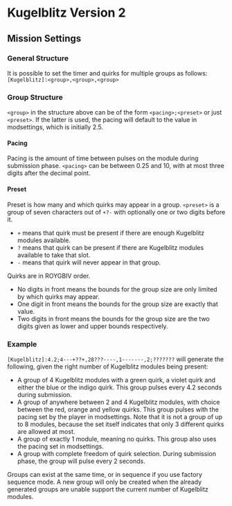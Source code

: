 # Kugelblitz Version 2
## Mission Settings
  
### General Structure
It is possible to set the timer and quirks for multiple groups as follows:  
`[Kugelblitz]:<group>,<group>,<group>`  
  
### Group Structure
`<group>` in the structure above can be of the form `<pacing>;<preset>` or just `<preset>`. If the latter is used, the pacing will default to the value in modsettings, which is initially 2.5.  

#### Pacing
Pacing is the amount of time between pulses on the module during submission phase.
`<pacing>` can be between 0.25 and 10, with at most three digits after the decimal point.  

#### Preset
Preset is how many and which quirks may appear in a group.
`<preset>` is a group of seven characters out of `+?-` with optionally one or two digits before it.
- `+` means that quirk must be present if there are enough Kugelblitz modules available.
- `?` means that quirk can be present if there are Kugelblitz modules available to take that slot.
- `-` means that quirk will never appear in that group.  
  
Quirks are in ROYGBIV order.

- No digits in front means the bounds for the group size are only limited by which quirks may appear.
- One digit in front means the bounds for the group size are exactly that value.
- Two digits in front means the bounds for the group size are the two digits given as lower and upper bounds respectively.

### Example
`[Kugelblitz]:4.2;4---+??+,28???----,1-------,2;???????` will generate the following, given the right number of Kugelblitz modules being present:
- A group of 4 Kugelblitz modules with a green quirk, a violet quirk and either the blue or the indigo quirk. This group pulses every 4.2 seconds during submission.
- A group of anywhere between 2 and 4 Kugelblitz modules, with choice between the red, orange and yellow quirks. This group pulses with the pacing set by the player in modsettings. Note that it is not a group of up to 8 modules, because the set itself indicates that only 3 different quirks are allowed at most.
- A group of exactly 1 module, meaning no quirks. This group also uses the pacing set in modsettings.
- A group with complete freedom of quirk selection. During submission phase, the group will pulse every 2 seconds.  
  
Groups can exist at the same time, or in sequence if you use factory sequence mode. A new group will only be created when the already generated groups are unable support the current number of Kugelblitz modules.
